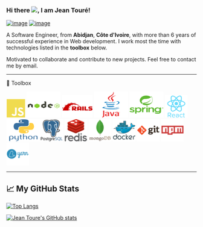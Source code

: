 ### Hi there <img src="https://raw.githubusercontent.com/MartinHeinz/MartinHeinz/master/wave.gif" width="30px">, I am Jean Touré!

<!--
**touredev/touredev** is a ✨ _special_ ✨ repository because its `README.md` (this file) appears on your GitHub profile.

Here are some ideas to get you started:

- 🔭 I’m currently working on ...
- 🌱 I’m currently learning ...
- 👯 I’m looking to collaborate on ...
- 🤔 I’m looking for help with ...
- 💬 Ask me about ...
- 📫 How to reach me: ...
- 😄 Pronouns: ...
- ⚡ Fun fact: ...
-->
[![image](https://img.shields.io/badge/LinkedIn-0077B5?style=for-the-badge&logo=linkedin&logoColor=white)](https://www.linkedin.com/in/jeanmtoure/) [![image](https://img.shields.io/badge/Twitter-1DA1F2?style=for-the-badge&logo=twitter&logoColor=white)](https://twitter.com/touredev/)

A Software Engineer, from **Abidjan**, **Côte d'Ivoire**, with more than 6 years of successful experience in Web development. I work most the time with technologies listed in the **toolbox** below.

Motivated to collaborate and contribute to new projects. Feel free to contact me by email.

---

🧰 Toolbox

<img src="https://github.com/devicons/devicon/blob/master/icons/javascript/javascript-plain.svg" alt="JavaScript Logo" width="50" height="50"> <img src="https://github.com/devicons/devicon/blob/master/icons/nodejs/nodejs-original-wordmark.svg" alt="NodeJs Logo" width="90" height="70">
<img src="https://github.com/devicons/devicon/blob/master/icons/rails/rails-plain-wordmark.svg" alt="Rails logo" width="80" height="60">
<img src="https://github.com/devicons/devicon/blob/master/icons/java/java-original-wordmark.svg" alt="Java Logo" width="90" height="70">
<img src="https://github.com/devicons/devicon/blob/master/icons/spring/spring-original-wordmark.svg" alt="Spring Logo" width="90" height="70">
<img src="https://github.com/devicons/devicon/blob/master/icons/react/react-original-wordmark.svg" alt="React Logo" width="60" height="60"><img src="https://github.com/devicons/devicon/blob/master/icons/python/python-original-wordmark.svg" alt="Python Logo" width="90" height="60"><img src="https://github.com/devicons/devicon/blob/master/icons/postgresql/postgresql-original-wordmark.svg" alt="PostgreSQL Logo" width="60" height="60"> <img src="https://github.com/devicons/devicon/blob/master/icons/redis/redis-original-wordmark.svg" alt="Redis Logo" width="60" height="60"> <img src="https://github.com/devicons/devicon/blob/master/icons/mongodb/mongodb-original-wordmark.svg" alt="MongoDB Logo" width="60" height="60"> <img src="https://github.com/devicons/devicon/blob/master/icons/docker/docker-original-wordmark.svg" alt="Docker Logo" width="60" height="60"> <img src="https://github.com/devicons/devicon/blob/master/icons/git/git-original-wordmark.svg" alt="Git Logo" width="60" height="60"> <img src="https://github.com/devicons/devicon/blob/master/icons/npm/npm-original-wordmark.svg" alt="NPM Logo" width="60" height="60"> <img src="https://github.com/devicons/devicon/blob/master/icons/yarn/yarn-original-wordmark.svg" alt="Yarn Logo" width="60" height="60">

---

## &#x1f4c8; My GitHub Stats

[![Top Langs](https://github-readme-stats.vercel.app/api/top-langs/?username=touredev&hide=java,html,css&theme=cobalt)](https://github.com/anuraghazra/github-readme-stats)

[![Jean Toure's GitHub stats](https://github-readme-stats.vercel.app/api?username=touredev&theme=cobalt)](https://github.com/anuraghazra/github-readme-stats)
